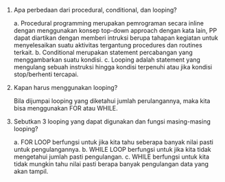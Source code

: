 1. Apa perbedaan dari procedural, conditional, dan looping?

    a. Procedural programming merupakan pemrograman secara inline dengan menggunakan konsep top-down approach dengan kata lain, PP dapat diartikan dengan memberi intruksi berupa          tahapan kegiatan untuk menyelesaikan suatu aktivitas tergantung procedures dan routines terkait.
    b. Conditional merupakan statement percabangan yang menggambarkan suatu kondisi.
    c. Looping adalah statement yang mengulang sebuah instruksi hingga kondisi terpenuhi atau jika kondisi stop/berhenti tercapai.

2. Kapan harus menggunakan looping?

    Bila dijumpai looping yang diketahui jumlah perulangannya, maka kita bisa menggunakan FOR atau WHILE.

3. Sebutkan 3 looping yang dapat digunakan dan fungsi masing-masing looping?

    a. FOR LOOP berfungsi untuk jika kita tahu seberapa banyak nilai pasti untuk pengulangannya.
    b. WHILE LOOP berfungsi untuk jika kita tidak mengetahui jumlah pasti pengulangan.
    c. WHILE berfungsi untuk kita tidak mungkin tahu nilai pasti berapa banyak pengulangan data yang akan tampil.
